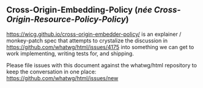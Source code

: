 ## Cross-Origin-Embedding-Policy (_née Cross-Origin-Resource-Policy-Policy_)

https://wicg.github.io/cross-origin-embedder-policy/ is an explainer / monkey-patch spec that 
attempts to crystalize the discussion in https://github.com/whatwg/html/issues/4175 into something
we can get to work implementing, writing tests for, and shipping.

Please file issues with this document against the whatwg/html repository to keep the conversation
in one place: https://github.com/whatwg/html/issues/new
